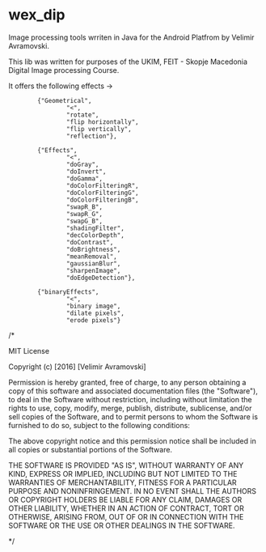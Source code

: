 # wex_dip
Image processing tools wrriten in Java for the Android Platfrom by Velimir Avramovski.

This lib was written for purposes of the UKIM, FEIT - Skopje Macedonia Digital Image processing Course.

It offers the following effects ->

            {"Geometrical",
                    "<",
                    "rotate",
                    "flip horizontally",
                    "flip vertically",
                    "reflection"},

            {"Effects",
                    "<",
                    "doGray",
                    "doInvert",
                    "doGamma",
                    "doColorFilteringR",
                    "doColorFilteringG",
                    "doColorFilteringB",
                    "swapR_B",
                    "swapR_G",
                    "swapG_B",
                    "shadingFilter",
                    "decColorDepth",
                    "doContrast",
                    "doBrightness",
                    "meanRemoval",
                    "gaussianBlur",
                    "sharpenImage",
                    "doEdgeDetection"},

            {"binaryEffects",
                    "<",
                    "binary image",
                    "dilate pixels",
                    "erode pixels"}

/*

MIT License

Copyright (c) [2016] [Velimir Avramovski]

Permission is hereby granted, free of charge, to any person obtaining a copy of this software and associated documentation files (the "Software"), to deal in the Software without restriction, including without limitation the rights to use, copy, modify, merge, publish, distribute, sublicense, and/or sell copies of the Software, and to permit persons to whom the Software is furnished to do so, subject to the following conditions:

The above copyright notice and this permission notice shall be included in all copies or substantial portions of the Software.

THE SOFTWARE IS PROVIDED "AS IS", WITHOUT WARRANTY OF ANY KIND, EXPRESS OR IMPLIED, INCLUDING BUT NOT LIMITED TO THE WARRANTIES OF MERCHANTABILITY, FITNESS FOR A PARTICULAR PURPOSE AND NONINFRINGEMENT. IN NO EVENT SHALL THE AUTHORS OR COPYRIGHT HOLDERS BE LIABLE FOR ANY CLAIM, DAMAGES OR OTHER LIABILITY, WHETHER IN AN ACTION OF CONTRACT, TORT OR OTHERWISE, ARISING FROM, OUT OF OR IN CONNECTION WITH THE SOFTWARE OR THE USE OR OTHER DEALINGS IN THE SOFTWARE.

*/
